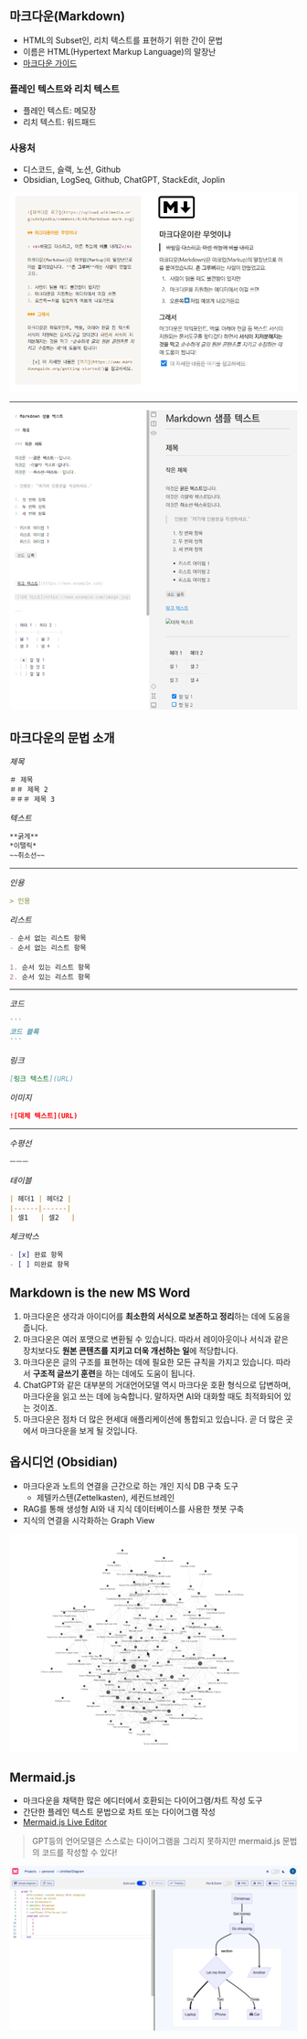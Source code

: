 ## 마크다운(Markdown)

- HTML의 Subset인, 리치 텍스트를 표현하기 위한 간이 문법
- 이름은 HTML(Hypertext Markup Language)의 말장난
- [마크다운 가이드](https://m00nlygreat.notion.site/ba2a279ebbf94484b4bdfa42105935a0)

### 플레인 텍스트와 리치 텍스트

- 플레인 텍스트: 메모장
- 리치 텍스트: 워드패드

### 사용처

- 디스코드, 슬랙, 노션, Github
- Obsidian, LogSeq, Github, ChatGPT, StackEdit, Joplin

![](../attachments/markdown-preview.png)

---

![](../attachments/markdown-example.png)

## 마크다운의 문법 소개

*제목*

```markdown
＃ 제목
＃＃ 제목 2
＃＃＃ 제목 3
```

*텍스트*

```markdown
**굵게**
*이탤릭*
~~취소선~~
```

***

*인용*

```markdown
> 인용
```

*리스트*

```markdown
- 순서 없는 리스트 항목
- 순서 없는 리스트 항목

1. 순서 있는 리스트 항목
2. 순서 있는 리스트 항목
```

---

*코드*

````markdown
```
코드 블록
```
````

*링크*

```markdown
[링크 텍스트](URL)
```

*이미지*

```markdown
![대체 텍스트](URL)
```

***

*수평선*

```markdown
ㅡㅡㅡ
```

*테이블*

```markdown
| 헤더1 | 헤더2 |
|------|------|
| 셀1   | 셀2   |
```

*체크박스*

```markdown
- [x] 완료 항목
- [ ] 미완료 항목
```

## Markdown is the new MS Word

1. 마크다운은 생각과 아이디어를 **최소한의 서식으로 보존하고 정리**하는 데에 도움을 줍니다.
2. 마크다운은 여러 포맷으로 변환될 수 있습니다. 따라서 레이아웃이나 서식과 같은 장치보다도 **원본 콘텐츠를 지키고 더욱 개선하는 일**에 적당합니다.
3. 마크다운은 글의 구조를 표현하는 데에 필요한 모든 규칙을 가지고 있습니다. 따라서 **구조적 글쓰기 훈련**을 하는 데에도 도움이 됩니다.
4. ChatGPT와 같은 대부분의 거대언어모델 역시 마크다운 호환 형식으로 답변하며, 마크다운을 읽고 쓰는 데에 능숙합니다. 말하자면 AI와 대화할 때도 최적화되어 있는 것이죠.
5. 마크다운은 점차 더 많은 현세대 애플리케이션에 통합되고 있습니다. 곧 더 많은 곳에서 마크다운을 보게 될 것입니다.

## 옵시디언 (Obsidian)

- 마크다운과 노트의 연결을 근간으로 하는 개인 지식 DB 구축 도구
	- 제텔카스텐(Zettelkasten), 세컨드브레인
- RAG를 통해 생성형 AI와 내 지식 데이터베이스를 사용한 챗봇 구축
- 지식의 연결을 시각화하는 Graph View

![](../노코드%20엔지니어링/attachments/obsidian-graph.gif)

## Mermaid.js

- 마크다운을 채택한 많은 에디터에서 호환되는 다이어그램/차트 작성 도구
- 간단한 플레인 텍스트 문법으로 차트 또는 다이어그램 작성
- [Mermaid.js Live Editor](https://mermaid.live/edit)

> GPT등의 언어모델은 스스로는 다이어그램을 그리지 못하지만 mermaid.js 문법의 코드를 작성할 수 있다!

![](attachments/mermaid-example.png)